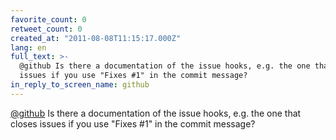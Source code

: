 ```yaml
---
favorite_count: 0
retweet_count: 0
created_at: "2011-08-08T11:15:17.000Z"
lang: en
full_text: >-
  @github Is there a documentation of the issue hooks, e.g. the one that closes
  issues if you use "Fixes #1" in the commit message?
in_reply_to_screen_name: github
---
```


[@github](https://twitter.com/github) Is there a documentation of the issue
hooks, e.g. the one that closes issues if you use "Fixes #1" in the commit
message?
